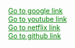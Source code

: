 <!DOCTYPE html>
<html>
<head>
    <meta charset="UTF-8"/>
    <title>Testing</title>
    <style type="text/css">
        a:link 
        {
            color:green;
        }
        a:visited
        {
            color: silver;
        }
        a:hover 
        {
            color:blue;
            background-color: none;
            text-decoration: none;
        }
    </style>
</head>
<body>
    <a href="http://google.com" target="_blank" name="google">
        Go to google link
    </a><br>
    <a href="http://youtube.com" target="_blank" name="youtube">
        Go to youtube link
    </a><br>
    <a href="http://netflix.com" target="_blank" name="netflix">
        Go to netflix link
    </a><br>
    <a href="http://github.com" target="_blank" name="gh">
        Go to github link
    </a>
    
</body>    
</html>
